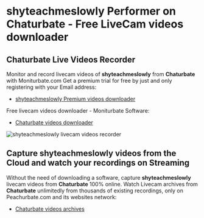 # shyteachmeslowly Performer on Chaturbate - Free LiveCam videos downloader

## Chaturbate Live Videos Recorder

Monitor and record livecam videos of **shyteachmeslowly** from **Chaturbate** with Moniturbate.com
Get a premium trial for free by just and only registering with your Email address:
* [shyteachmeslowly Premium videos downloader](https://moniturbate.com/request-demo-licence-key.html)

Free livecam videos downloader - Moniturbate Software:
* [Chaturbate videos downloader](https://moniturbate.com/moniturbate-download-software.html)

![shyteachmeslowly livecam videos recorder](https://peachurnet.com/templates/moniturbate-software.png)


## Capture shyteachmeslowly videos from the Cloud and watch your recordings on Streaming

Without the need of downloading a software, capture **shyteachmeslowly** livecam videos from **Chaturbate** 100% online.
Watch Livecam archives from **Chaturbate** unlimitedly from thousands of existing recordings, only on Peachurbate.com and its websites network:
* [Chaturbate videos archives](https://peachurnet.com/)